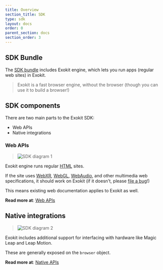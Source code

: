 ```yaml
---
title: Overview
section_title: SDK
type: sdk
layout: docs
order: 0
parent_section: docs
section_order: 3
---
```


## SDK Bundle

The [SDK bundle](installation.md) includes Exokit engine, which lets you run apps (regular web sites) in Exokit.

> Exokit is a fast browser engine, without the browser (though you can use it to build a browser!)

## SDK components

There are two main parts to the Exokit SDK:
  - Web APIs
  - Native integrations

### Web APIs

> <img src="https://cdn.rawgit.com/exokitxr/webmr-docs/media-upload/website/static/media/exokitmediacopy/sdk1.jpg" alt="SDK diagram 1"/>

Exokit engine runs regular [HTML](https://en.wikipedia.org/wiki/HTML) sites.

If the site uses [WebXR](https://immersive-web.github.io/webxr/), [WebGL](https://www.khronos.org/registry/webgl/specs/latest/1.0/), [WebAudio](https://www.w3.org/TR/webaudio/), and other multimedia web specifications, it should work on Exokit (if it doesn't, please [file a bug](https://github.com/exokitxr/exokit/issues/new)!)

This means existing web documentation applies to Exokit as well.

**Read more at**: [Web APIs](webAPIs.md)

## Native integrations

> <img src="https://cdn.rawgit.com/exokitxr/webmr-docs/media-upload/website/static/media/exokitmediacopy/sdk2.jpg" alt="SDK diagram 2"/>

Exokit includes additional support for interfacing with hardware like Magic Leap and Leap Motion.

These are generally exposed on the `browser` object.


**Read more at**: [Native APIs](nativeAPIs.md)
